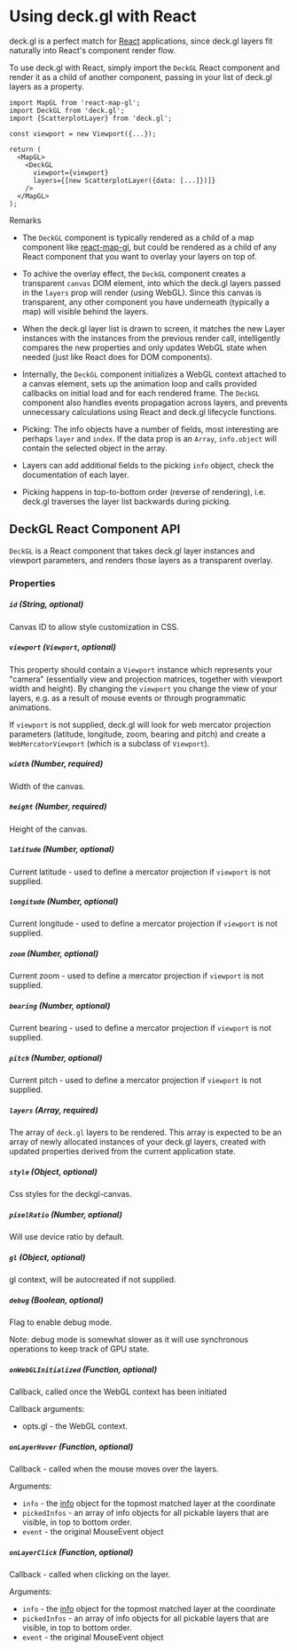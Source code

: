 # Using deck.gl with React

deck.gl is a perfect match for
[React](https://facebook.github.io/react/) applications, since
deck.gl layers fit naturally into React's component render flow.

To use deck.gl with React, simply import the `DeckGL` React component and
render it as a child of another component, passing in your list of deck.gl
layers as a property.

    import MapGL from 'react-map-gl';
    import DeckGL from 'deck.gl';
    import {ScatterplotLayer} from 'deck.gl';

    const viewport = new Viewport({...});

    return (
      <MapGL>
        <DeckGL
          viewport={viewport}
          layers={[new ScatterplotLayer({data: [...]})]}
        />
      </MapGL>
    );

Remarks

* The `DeckGL` component is typically rendered as a child of a
  map component like [react-map-gl](https://uber.github.io/react-map-gl/#/),
  but could be rendered as a child of any React component that you want to
  overlay your layers on top of.

* To achive the overlay effect, the `DeckGL` component creates a transparent
  `canvas` DOM element, into which the deck.gl layers passed in the `layers`
  prop will render (using WebGL). Since this canvas is transparent, any
  other component you have underneath (typically a map) will visible behind
  the layers.

* When the deck.gl layer list is drawn to screen, it matches the new Layer
  instances with the instances from the previous render call, intelligently
  compares the new properties and only updates WebGL state when needed
  (just like React does for DOM components).

* Internally, the `DeckGL` component initializes a WebGL context
  attached to a canvas element, sets up the animation loop and calls provided
  callbacks on initial load and for each rendered frame. The `DeckGL`
  component also handles events propagation across layers, and prevents
  unnecessary calculations using React and deck.gl lifecycle functions.

* Picking: The info objects have a number of fields, most interesting are
  perhaps `layer` and `index`. If the data prop is an `Array`, `info.object`
  will contain the selected object in the array.

* Layers can add additional fields to the picking `info` object, check the
  documentation of each layer.

* Picking happens in top-to-bottom order (reverse of rendering), i.e.
  deck.gl traverses the layer list backwards during picking.


## DeckGL React Component API

`DeckGL` is a React component that takes deck.gl layer instances and
viewport parameters, and renders those layers as a transparent overlay.

### Properties

##### `id` (String, optional)

Canvas ID to allow style customization in CSS.

##### `viewport` (`Viewport`, optional)

This property should contain a `Viewport` instance which represents your
"camera" (essentially view and projection matrices, together with viewport
width and height). By changing the `viewport` you change the view of your
layers, e.g. as a result of mouse events or through programmatic animations.

If `viewport` is not supplied, deck.gl will look for web mercator projection
parameters (latitude, longitude, zoom, bearing and pitch) and create a
`WebMercatorViewport` (which is a subclass of `Viewport`).

##### `width` (Number, required)

Width of the canvas.

##### `height` (Number, required)

Height of the canvas.

##### `latitude` (Number, optional)

Current latitude - used to define a mercator projection if `viewport` is not supplied.

##### `longitude` (Number, optional)

Current longitude - used to define a mercator projection if `viewport` is not supplied.

##### `zoom` (Number, optional)

Current zoom - used to define a mercator projection if `viewport` is not supplied.

##### `bearing` (Number, optional)

Current bearing - used to define a mercator projection if `viewport` is not supplied.

##### `pitch` (Number, optional)

Current pitch - used to define a mercator projection if `viewport` is not supplied.

##### `layers` (Array, required)

The array of `deck.gl` layers to be rendered. This array is expected to be
an array of newly allocated instances of your deck.gl layers, created with
updated properties derived from the current application state.

##### `style` (Object, optional)

Css styles for the deckgl-canvas.

##### `pixelRatio` (Number, optional)

Will use device ratio by default.

##### `gl` (Object, optional)

gl context, will be autocreated if not supplied.

##### `debug` (Boolean, optional)

Flag to enable debug mode.

Note: debug mode is somewhat slower as it will use synchronous operations
to keep track of GPU state.

##### `onWebGLInitialized` (Function, optional)

Callback, called once the WebGL context has been initiated

Callback arguments:
- opts.gl - the WebGL context.

##### `onLayerHover` (Function, optional)

Callback - called when the mouse moves over the layers.

Arguments:
- `info` - the [info](#remarks) object for the topmost matched layer
at the coordinate
- `pickedInfos` - an array of info objects for all pickable layers that
are visible, in top to bottom order.
- `event` - the original MouseEvent object

##### `onLayerClick` (Function, optional)

Callback - called when clicking on the layer.

Arguments:
- `info` - the [info](#remarks) object for the topmost matched layer
at the coordinate
- `pickedInfos` - an array of info objects for all pickable layers that
are visible, in top to bottom order.
- `event` - the original MouseEvent object
